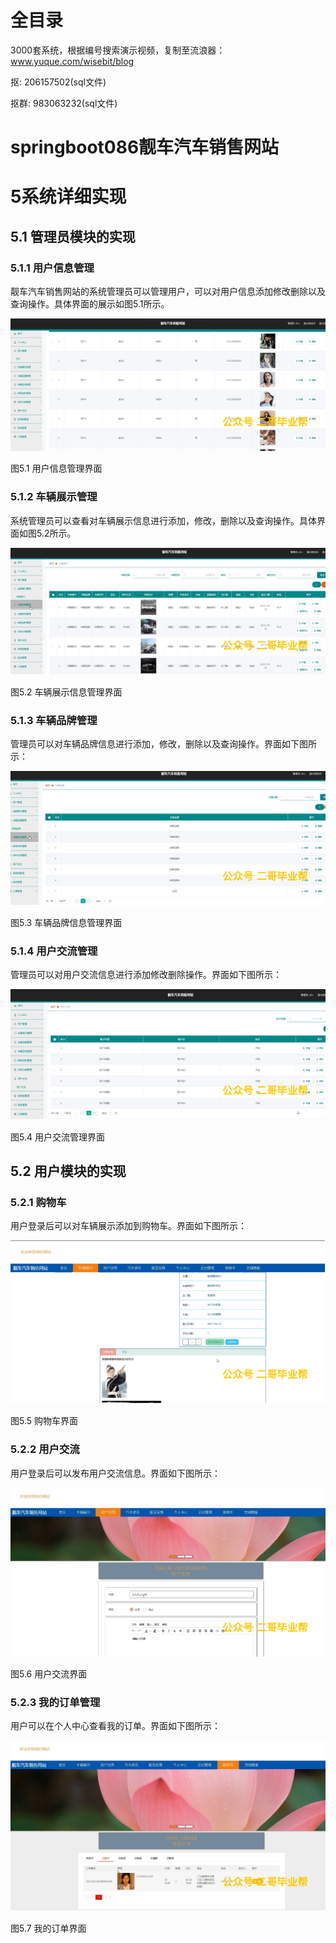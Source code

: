 # 全目录

3000套系统，根据编号搜索演示视频，复制至流浪器：www.yuque.com/wisebit/blog


<p>抠: 206157502(sql文件)</p>
<p>抠群: 983063232(sql文件)</p>


# springboot086靓车汽车销售网站
# 5系统详细实现
## 5.1 管理员模块的实现
### 5.1.1 用户信息管理
靓车汽车销售网站的系统管理员可以管理用户，可以对用户信息添加修改删除以及查询操作。具体界面的展示如图5.1所示。

![](/md/blog.010.png)

图5.1 用户信息管理界面
### 5.1.2 车辆展示管理
系统管理员可以查看对车辆展示信息进行添加，修改，删除以及查询操作。具体界面如图5.2所示。

![](/md/blog.011.png)

图5.2 车辆展示信息管理界面
### 5.1.3 车辆品牌管理
管理员可以对车辆品牌信息进行添加，修改，删除以及查询操作。界面如下图所示：

![](/md/blog.012.png)

图5.3 车辆品牌信息管理界面
### 5.1.4 用户交流管理
管理员可以对用户交流信息进行添加修改删除操作。界面如下图所示：

![](/md/blog.013.png)

图5.4 用户交流管理界面

## 5.2 用户模块的实现
### 5.2.1 购物车
用户登录后可以对车辆展示添加到购物车。界面如下图所示：

![](/md/blog.014.png)

图5.5 购物车界面
### 5.2.2 用户交流
用户登录后可以发布用户交流信息。界面如下图所示：

![](/md/blog.015.png)

图5.6 用户交流界面
### 5.2.3 我的订单管理
用户可以在个人中心查看我的订单。界面如下图所示：


![](/md/blog.016.png)

图5.7 我的订单界面













